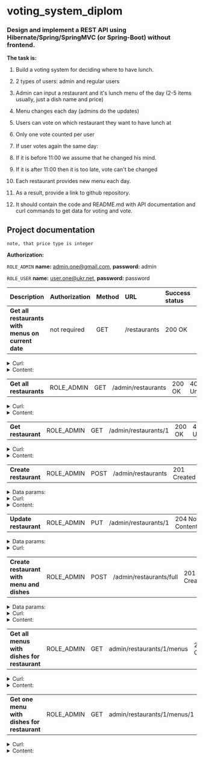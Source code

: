 # voting_system_diplom

### Design and implement a REST API using Hibernate/Spring/SpringMVC (or Spring-Boot) without frontend.

**The task is:**

1. Build a voting system for deciding where to have lunch.

2. 2 types of users: admin and regular users

3. Admin can input a restaurant and it's lunch menu of the day (2-5 items usually, just a dish name and price)

4. Menu changes each day (admins do the updates)

5. Users can vote on which restaurant they want to have lunch at

6. Only one vote counted per user

7. If user votes again the same day:

8. If it is before 11:00 we assume that he changed his mind.

9. If it is after 11:00 then it is too late, vote can't be changed

10. Each restaurant provides new menu each day.

11. As a result, provide a link to github repository.

12. It should contain the code and README.md with API documentation and curl commands to get data for voting and vote.

## Project documentation

``note, that price type is integer``

**Authorization:**

``ROLE_ADMIN`` **name:** admin.one@gmail.com, **password:** admin

``ROLE_USER`` **name:** user.one@ukr.net, **password:** password

| Description | Authorization | Method | URL | Success status | Error status |
|:---         |:---           |:---    |:--- |:---         |:---            |
| **Get all restaurants with menus on current date**| not required | GET | /restaurants | 200 OK | - | 
<details>
  <summary>Curl:</summary><p>
  
```
curl -X GET \
  http://localhost:8080/restaurants \
  -H 'Host: localhost:8080' 
```
</p></details>
<details>
  <summary>Content:</summary><p>
  
```
  [
      {
          "id": 2,
          "name": "Gastro",
          "address": "проспект Миру, 10, Рівне, Рівненська область, 33013",
          "menus": [
              {
                  "id": 5,
                  "registered": "2020-02-10",
                  "dishes": [
                      {
                          "id": 12,
                          "name": "Карпаччо з лосося",
                          "price": 9998,
                          "new": false
                      }
                  ],
                  "new": false
              }
          ],
          "new": false
      },
      {
          "id": 1,
          "name": "Manhattan-skybar",
          "address": "вулиця Соборна, 112, Рівне, Рівненська область, 33000",
          "menus": [
              {
                  "id": 4,
                  "registered": "2020-02-10",
                  "dishes": [
                      {
                          "id": 11,
                          "name": "Салат з тигровими креветками під кисло-солодким соусом",
                          "price": 14600,
                          "new": false
                      },
                      {
                          "id": 10,
                          "name": "Червоний борщ",
                          "price": 3800,
                          "new": false
                      },
                      {
                          "id": 9,
                          "name": "Шатобріан",
                          "price": 9900,
                          "new": false
                      }
                  ],
                  "new": false
              }
          ],
          "new": false
      },
      {
          "id": 3,
          "name": "Vinograd",
          "address": "вулиця Видумка, 2 Б, Рівне, Рівненська область, 33023",
          "menus": [
              {
                  "id": 6,
                  "registered": "2020-02-10",
                  "dishes": [
                      {
                          "id": 15,
                          "name": "Курча тапака",
                          "price": 7000,
                          "new": false
                      },
                      {
                          "id": 13,
                          "name": "Салат цезар",
                          "price": 11050,
                          "new": false
                      },
                      {
                          "id": 14,
                          "name": "Хінкалі з баранини",
                          "price": 9700,
                          "new": false
                      }
                  ],
                  "new": false
              }
          ],
          "new": false
      }
  ]
```
</p></details>

<table>
      <tr>
          <td><b> Get all restaurants </b></td>
          <td> ROLE_ADMIN </td>
          <td> GET </td>
          <td> /admin/restaurants </td>
          <td> 200 OK</td>
          <td> 401 Unauthorized </td>
      </tr>
</table>

<details>
  <summary>Curl:</summary><p>

```
curl -X GET \
  http://localhost:8080/admin/restaurants \
  -H 'Authorization: Basic YWRtaW4ub25lQGdtYWlsLmNvbTphZG1pbg==' \
  -H 'Host: localhost:8080'  
```
</p></details>
<details>
  <summary>Content:</summary><p>
  
```
[
    {
        "id": 4,
        "name": "Closed",
        "address": "вулиця Грушевського, 120, Рівне, Рівненська область, 33000",
        "new": false
    },
    {
        "id": 2,
        "name": "Gastro",
        "address": "проспект Миру, 10, Рівне, Рівненська область, 33013",
        "new": false
    },
    {
        "id": 1,
        "name": "Manhattan-skybar",
        "address": "вулиця Соборна, 112, Рівне, Рівненська область, 33000",
        "new": false
    },
    {
        "id": 3,
        "name": "Vinograd",
        "address": "вулиця Видумка, 2 Б, Рівне, Рівненська область, 33023",
        "new": false
    }
]
```
</p></details>

<table>
      <tr>
          <td><b> Get restaurant </b></td>
          <td> ROLE_ADMIN </td>
          <td> GET </td>
          <td> /admin/restaurants/1 </td>
          <td> 200 OK</td>
          <td> 401 Unauthorized </td>
      </tr>
</table>

<details>
  <summary>Curl:</summary><p>

```
curl -X GET \
  http://localhost:8080/admin/restaurants/1 \
  -H 'Authorization: Basic YWRtaW4ub25lQGdtYWlsLmNvbTphZG1pbg==' \
  -H 'Host: localhost:8080' 
```
</p></details>
<details>
  <summary>Content:</summary><p>
  
```
{
    "id": 1,
    "name": "Manhattan-skybar",
    "address": "вулиця Соборна, 112, Рівне, Рівненська область, 33000",
    "new": false
}
```
</p></details>

<table>
      <tr>
          <td><b> Create restaurant </b></td>
          <td> ROLE_ADMIN </td>
          <td> POST </td>
          <td> /admin/restaurants </td>
          <td> 201 Created </td>
          <td>  </td>
      </tr>
</table>

<details>
  <summary>Data params:</summary><p>
  
```
{
    "name": "New Restaurant",
    "address": "new address"
}
```
</p></details>
<details>
  <summary>Curl:</summary><p>
  
```
curl -X POST \
  http://localhost:8080/admin/restaurants/ \
  -H 'Authorization: Basic YWRtaW4ub25lQGdtYWlsLmNvbTphZG1pbg==' \
  -H 'Content-Type: application/json' \
  -H 'Host: localhost:8080' \
  -H 'cache-control: no-cache' \
  -d '    {
        "name": "New Restaurant",
        "address": "new address"
    }'
```
</p></details>
<details>
  <summary>Content:</summary><p>
  
```
{
    "id": 5,
    "name": "New Restaurant",
    "address": "new address",
    "menus": null,
    "new": false
}
```
</p></details>

<table>
      <tr>
          <td><b> Update restaurant </b></td>
          <td> ROLE_ADMIN </td>
          <td> PUT </td>
          <td> /admin/restaurants/1 </td>
          <td> 204 No Content </td>
          <td>  </td>
      </tr>
</table>

<details>
  <summary>Data params:</summary><p>
  
```
{
    "id": 1,
    "name": "Manhattan-skybar updated",
    "address": "вулиця Гагаріна, 67, Рівне, Рівненська область, 33022"
}
```
</p></details>
<details>
  <summary>Curl:</summary><p>

```
curl -X PUT \
  http://localhost:8080/admin/restaurants/1 \
  -H 'Authorization: Basic YWRtaW4ub25lQGdtYWlsLmNvbTphZG1pbg==' \
  -H 'Content-Type: application/json' \
  -H 'Host: localhost:8080' \
  -d '{
    "id": 1,
    "name": "Manhattan-skybar updated",
    "address": "вулиця Гагаріна, 67, Рівне, Рівненська область, 33022"
}'
```
</p></details>

<table>
      <tr>
          <td><b> Create restaurant with menu and dishes </b></td>
          <td> ROLE_ADMIN </td>
          <td> POST </td>
          <td> /admin/restaurants/full </td>
          <td> 201 Created </td>
          <td>  </td>
      </tr>
</table>

<details>
  <summary>Data params:</summary><p>
  
```
{
    "name": "New Restaurant",
    "address": "New Address",
    "menus": [
        {
            "dishes": [
                {
                    "name": "new dish 1",
                    "price": 12000
                },
                {
                    "name": "new dish 2",
                    "price": 13000
                }
            ]
        }
    ]
}
```
 </p></details>
<details>
  <summary>Curl:</summary><p>

```
curl -X POST \
  http://localhost:8080/admin/restaurants/full \
  -H 'Authorization: Basic YWRtaW4ub25lQGdtYWlsLmNvbTphZG1pbg==' \
  -H 'Content-Type: application/json' \
  -H 'Host: localhost:8080' \
  -d '{
        "name": "New Restaurant",
        "address": "New Address",
        "menus": [
            {
                "dishes": [
                    {
                        "name": "new dish 1",
                        "price": 12000
                    },
                     {
                        "name": "new dish 2",
                        "price": 13000
                    }
                ]
            }
        ]
    }'
```
 </p></details>
<details>
  <summary>Content:</summary><p>
  
```
{
    "id": 5,
    "name": "New Restaurant",
    "address": "New Address",
    "menus": [
        {
            "id": 7,
            "registered": "2020-02-11",
            "dishes": [
                {
                    "id": 16,
                    "name": "new dish 1",
                    "price": 12000,
                    "new": false
                },
                {
                    "id": 17,
                    "name": "new dish 2",
                    "price": 13000,
                    "new": false
                }
            ],
            "new": false
        }
    ],
    "new": false
}
```
</p></details>

<table>
      <tr>
          <td><b> Get all menus with dishes for restaurant </b></td>
          <td> ROLE_ADMIN </td>
          <td> GET </td>
          <td> admin/restaurants/1/menus </td>
          <td> 200 OK</td>
          <td> 401 Unauthorized </td>
      </tr>
</table>

<details>
  <summary>Curl:</summary><p>

```
curl -X GET \
  http://localhost:8080/admin/restaurants/1/menus \
  -H 'Authorization: Basic YWRtaW4ub25lQGdtYWlsLmNvbTphZG1pbg==' \
  -H 'Host: localhost:8080'
```
</p></details>
<details>
  <summary>Content:</summary><p>
  
```
[
    {
        "id": 4,
        "registered": "2020-02-10",
        "dishes": [
            {
                "id": 11,
                "name": "Салат з тигровими креветками під кисло-солодким соусом",
                "price": 14600,
                "new": false
            },
            {
                "id": 10,
                "name": "Червоний борщ",
                "price": 3800,
                "new": false
            },
            {
                "id": 9,
                "name": "Шатобріан",
                "price": 9900,
                "new": false
            }
        ],
        "new": false
    },
    {
        "id": 1,
        "registered": "2020-01-01",
        "dishes": [
            {
                "id": 3,
                "name": "Салат з тигровими креветками під кисло-солодким соусом",
                "price": 14600,
                "new": false
            },
            {
                "id": 2,
                "name": "Червоний борщ",
                "price": 3800,
                "new": false
            },
            {
                "id": 1,
                "name": "Шатобріан",
                "price": 9900,
                "new": false
            }
        ],
        "new": false
    }
]
```
</p></details>

<table>
      <tr>
          <td><b> Get one menu with dishes for restaurant </b></td>
          <td> ROLE_ADMIN </td>
          <td> GET </td>
          <td> admin/restaurants/1/menus/1 </td>
          <td> 200 OK</td>
          <td> 401 Unauthorized </td>
      </tr>
</table>

<details>
  <summary>Curl:</summary><p>

```
curl -X GET \
  http://localhost:8080/admin/restaurants/1/menus/1 \
  -H 'Authorization: Basic YWRtaW4ub25lQGdtYWlsLmNvbTphZG1pbg==' \
  -H 'Host: localhost:8080'
```
</p></details>
<details>
  <summary>Content:</summary><p>
  
```
{
    "id": 1,
    "registered": "2020-01-01",
    "dishes": [
        {
            "id": 3,
            "name": "Салат з тигровими креветками під кисло-солодким соусом",
            "price": 14600,
            "new": false
        },
        {
            "id": 2,
            "name": "Червоний борщ",
            "price": 3800,
            "new": false
        },
        {
            "id": 1,
            "name": "Шатобріан",
            "price": 9900,
            "new": false
        }
    ],
    "new": false
}
```
  </p></details>